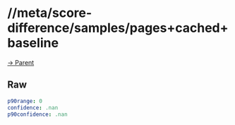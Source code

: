 
# //meta/score-difference/samples/pages+cached+baseline

[→ Parent](../..)


## Raw


```yaml
p90range: 0
confidence: .nan
p90confidence: .nan

```

